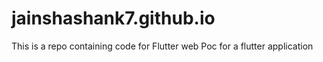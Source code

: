 # jainshashank7.github.io
This is a repo containing code for Flutter web Poc for a flutter application
